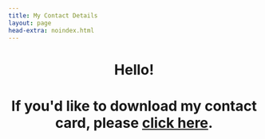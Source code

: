 ```yaml
---
title: My Contact Details
layout: page
head-extra: noindex.html
---
```

<h1 style="text-align: center;">Hello!</h1>
<h1 style="text-align: center;">If you'd like to download my contact card, please <a href="https://bradleykennedy.co.uk/Bradley%20Kennedy.vcf">click here</a>.</h1>
